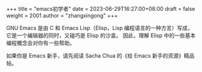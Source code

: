 +++
title = "emacs初学者"
date = 2023-06-29T16:27:00+08:00
draft = false
weight = 2001
author = "zhangxingong"
+++

GNU Emacs 是由 C 和 Emacs Lisp（Elisp，Lisp 编程语言的一种方言）写成，
它是一个编辑器的同时，又碰巧是 Elisp 的沙盒。
因此，理解 Elisp 中的一些基本编程概念会对你有一些帮助。

如果你是 Emacs 新手，请先阅读 Sacha Chua 的《给 Emacs 新手的资源》精品帖。

